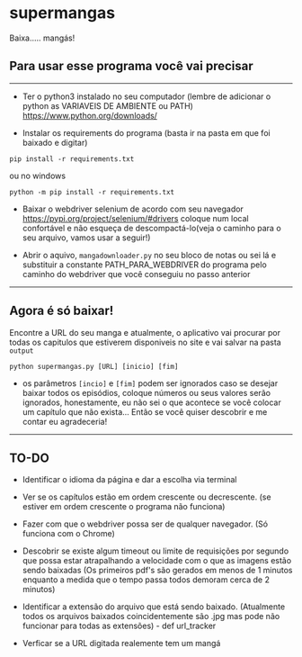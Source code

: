 # supermangas
Baixa..... mangás!

## Para usar esse programa você vai precisar
------

- Ter o python3 instalado no seu computador (lembre de adicionar o python as VARIAVEIS DE AMBIENTE ou PATH)
https://www.python.org/downloads/

- Instalar os requirements do programa
(basta ir na pasta em que foi baixado e digitar)
```
pip install -r requirements.txt
```
ou no windows
```
python -m pip install -r requirements.txt
```
- Baixar o webdriver selenium de acordo com seu navegador
https://pypi.org/project/selenium/#drivers
coloque num local confortável e não esqueça de descompactá-lo(veja o caminho para o seu arquivo, vamos usar a seguir!)

- Abrir o aquivo, ```mangadownloader.py``` no seu bloco de notas ou sei lá e substituir a constante PATH_PARA_WEBDRIVER do programa pelo caminho do webdriver que você conseguiu no passo anterior
------

## Agora é só baixar!
Encontre a URL do seu manga e atualmente, o aplicativo vai procurar por todas os capitulos que estiverem disponiveis no site e vai salvar na pasta ```output```

```
python supermangas.py [URL] [inicio] [fim]
```
* os parâmetros ```[incio]``` e ```[fim]``` podem ser ignorados caso se desejar baixar todos os episódios, coloque números ou seus valores serão ignorados, honestamente, eu não sei o que acontece se você colocar um capítulo que não exista... Então se você quiser descobrir e me contar eu agradeceria!  

------
## TO-DO

- Identificar o idioma da página e dar a escolha via terminal

- Ver se os capítulos estão em ordem crescente ou decrescente. (se estiver em ordem crescente o programa não funciona)

- Fazer com que o webdriver possa ser de qualquer navegador. (Só funciona com o Chrome)

- Descobrir se existe algum timeout ou limite de requisições por segundo que possa estar atrapalhando a velocidade com o que as imagens estão sendo baixadas (Os primeiros pdf's são gerados em menos de 1 minutos enquanto a medida que o tempo passa todos demoram cerca de 2 minutos)

- Identificar a extensão do arquivo que está sendo baixado. (Atualmente todos os arquivos baixados coincidentemente são .jpg mas pode não funcionar para todas as extensões) - def url_tracker

- Verficar se a URL digitada realemente tem um mangá